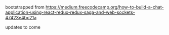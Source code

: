 bootstrapped from
https://medium.freecodecamp.org/how-to-build-a-chat-application-using-react-redux-redux-saga-and-web-sockets-47423e4bc21a

updates to come
